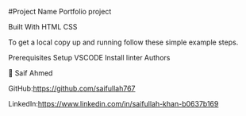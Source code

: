 #Project Name
Portfolio project

Built With
HTML CSS


To get a local copy up and running follow these simple example steps.

Prerequisites
Setup VSCODE
Install linter
Authors

👤 Saif Ahmed

GitHub:https://github.com/saifullah767

LinkedIn:https://www.linkedin.com/in/saifullah-khan-b0637b169

